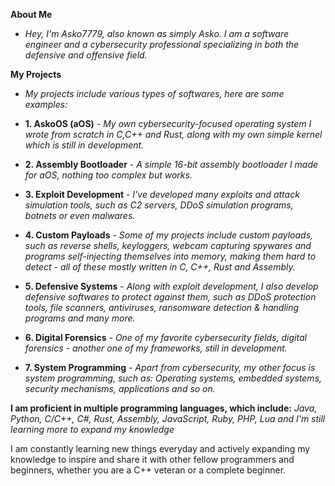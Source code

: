 **About Me**
- *Hey, I'm Asko7779, also known as simply Asko. I am a software engineer and a cybersecurity professional specializing in both the defensive and offensive field.*

**My Projects**
- *My projects include various types of softwares, here are some examples:*

- **1. AskoOS (aOS)** - *My own cybersecurity-focused operating system I wrote from scratch in C,C++ and Rust, along with my own simple kernel which is still in development.*
- **2. Assembly Bootloader** - *A simple 16-bit assembly bootloader I made for aOS, nothing too complex but works.*
- **3. Exploit Development** - *I've developed many exploits and attack simulation tools, such as C2 servers, DDoS simulation programs, botnets or even malwares.*
- **4. Custom Payloads** - *Some of my projects include custom payloads, such as reverse shells, keyloggers, webcam capturing spywares and programs self-injecting themselves into memory, making them hard to detect - all of these mostly written in C, C++, Rust and Assembly.*
- **5. Defensive Systems** - *Along with exploit development, I also develop defensive softwares to protect against them, such as DDoS protection tools, file scanners, antiviruses, ransomware detection & handling programs and many more.*
- **6. Digital Forensics** - *One of my favorite cybersecurity fields, digital forensics - another one of my frameworks, still in development.*
- **7. System Programming** - *Apart from cybersecurity, my other focus is system programming, such as: Operating systems, embedded systems, security mechanisms, applications and so on.*

**I am proficient in multiple programming languages, which include:**
*Java, Python, C/C++, C#, Rust, Assembly, JavaScript, Ruby, PHP, Lua and I'm still learning more to expand my knowledge*


I am constantly learning new things everyday and actively expanding my knowledge to inspire and share it with other fellow programmers and beginners, whether you are a C++ veteran or a complete beginner.
